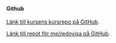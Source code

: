 #### Github

[Länk till kursens kursrepo på GitHub](https://github.com/dbwebb-se/design).

[Länk till repot för me/redovisa på GitHub](https://github.com/linneablad/designv2).
